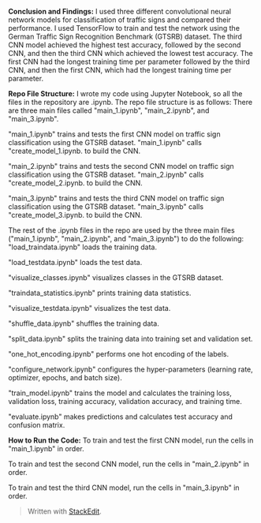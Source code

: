 ﻿**Conclusion and Findings:**
I used three different convolutional neural network models for classification of traffic signs and compared their performance. I used TensorFlow to train and test the network using the German Traffic Sign Recognition Benchmark (GTSRB) dataset. The third CNN model achieved the highest test accuracy, followed by the second CNN, and then the third CNN which achieved the lowest test accuracy. The first CNN had the longest training time per parameter followed by the third CNN, and then the first CNN, which had the longest training time per parameter.

**Repo File Structure:**
I wrote my code using Jupyter Notebook, so all the files in the repository are .ipynb. The repo file structure is as follows:
There are three main files called "main_1.ipynb", "main_2.ipynb", and "main_3.ipynb".

"main_1.ipynb" trains and tests the first CNN model on traffic sign classification using the GTSRB dataset. "main_1.ipynb" calls "create_model_1.ipynb. to build the CNN.

"main_2.ipynb" trains and tests the second CNN model on traffic sign classification using the GTSRB dataset. "main_2.ipynb" calls "create_model_2.ipynb. to build the CNN.

"main_3.ipynb" trains and tests the third CNN model on traffic sign classification using the GTSRB dataset. "main_3.ipynb" calls "create_model_3.ipynb. to build the CNN.

The rest of the .ipynb files in the repo are used by the three main files ("main_1.ipynb", "main_2.ipynb", and "main_3.ipynb") to do the following:
"load_traindata.ipynb" loads the training data.

"load_testdata.ipynb" loads the test data.

"visualize_classes.ipynb" visualizes classes in the GTSRB dataset.

"traindata_statistics.ipynb" prints training data statistics.

"visualize_testdata.ipynb" visualizes the test data.

"shuffle_data.ipynb" shuffles the training data.

"split_data.ipynb" splits the training data into training set and validation set.

"one_hot_encoding.ipynb" performs one hot encoding of the labels.

"configure_network.ipynb" configures the hyper-parameters (learning rate, optimizer, epochs, and batch size).

"train_model.ipynb" trains the model and calculates the training loss, validation loss, training accuracy, validation accuracy, and training time.

"evaluate.ipynb" makes predictions and calculates test accuracy and confusion matrix.

**How to Run the Code:**
To train and test the first CNN model, run the cells in "main_1.ipynb" in order.

To train and test the second CNN model, run the cells in "main_2.ipynb" in order.

To train and test the third CNN model, run the cells in "main_3.ipynb" in order.



> Written with [StackEdit](https://stackedit.io/).

